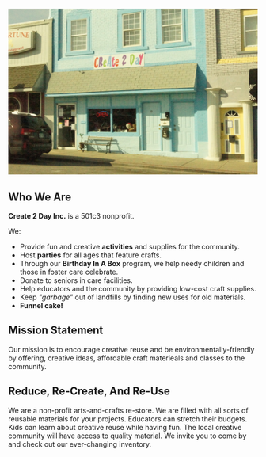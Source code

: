 <!-- 
.. title: About Us
.. slug: about
.. date: 2016-01-03 16:20:02 UTC-06:00
.. tags: 
.. category: 
.. link: 
.. description: 
.. type: text
-->

![About Us](/building.jpg)

<a name="who-we-are">Who We Are</a>
---
**Create 2 Day Inc.** is a 501c3 nonprofit. 

We:

* Provide fun and creative **activities** and supplies for the community.
* Host **parties** for all ages that feature crafts.
* Through our **Birthday In A Box** program, we help needy children and those in foster care celebrate.
* Donate to seniors in care facilities.
* Help educators and the community by providing low-cost craft supplies.
* Keep *"garbage"* out of landfills by finding new uses for old materials.
* **Funnel cake!**

<a name="mission">Mission Statement</a>
---
Our mission is to encourage creative reuse and be environmentally-friendly by offering, creative ideas, affordable craft materieals and classes to the community. 

<a name="three-rs">**R**educe, **R**e-Create,  And **R**e-Use</a>
---
We are a non-profit arts-and-crafts re-store. We are filled with all sorts of reusable materials for your projects.  Educators can stretch their budgets. Kids can learn about creative reuse while having fun. The local creative community will have access to quality material. We invite you to come by and check out our ever-changing inventory.
